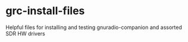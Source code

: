 # grc-install-files
Helpful files for installing and testing gnuradio-companion and assorted SDR HW drivers
